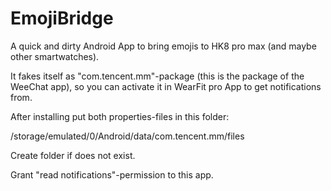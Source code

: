 # EmojiBridge
A quick and dirty Android App to bring emojis to HK8 pro max (and maybe other smartwatches).

It fakes itself as "com.tencent.mm"-package (this is the package of the WeeChat app), so you can activate it in WearFit pro App to get notifications from.

After installing put both properties-files in this folder:

/storage/emulated/0/Android/data/com.tencent.mm/files

Create folder if does not exist.

Grant "read notifications"-permission to this app.

